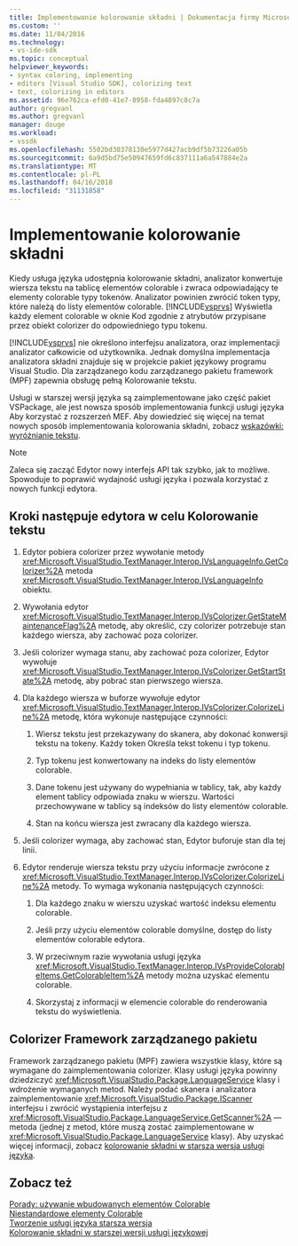 ```yaml
---
title: Implementowanie kolorowanie składni | Dokumentacja firmy Microsoft
ms.custom: ''
ms.date: 11/04/2016
ms.technology:
- vs-ide-sdk
ms.topic: conceptual
helpviewer_keywords:
- syntax coloring, implementing
- editors [Visual Studio SDK], colorizing text
- text, colorizing in editors
ms.assetid: 96e762ca-efd0-41e7-8958-fda4897c8c7a
author: gregvanl
ms.author: gregvanl
manager: douge
ms.workload:
- vssdk
ms.openlocfilehash: 5502bd30378130e5977d427acb9df5b73226a05b
ms.sourcegitcommit: 6a9d5bd75e50947659fd6c837111a6a547884e2a
ms.translationtype: MT
ms.contentlocale: pl-PL
ms.lasthandoff: 04/16/2018
ms.locfileid: "31131858"
---
```

# <a name="implementing-syntax-coloring"></a>Implementowanie kolorowanie składni
Kiedy usługa języka udostępnia kolorowanie składni, analizator konwertuje wiersza tekstu na tablicę elementów colorable i zwraca odpowiadający te elementy colorable typy tokenów. Analizator powinien zwrócić token typy, które należą do listy elementów colorable. [!INCLUDE[vsprvs](../../code-quality/includes/vsprvs_md.md)] Wyświetla każdy element colorable w oknie Kod zgodnie z atrybutów przypisane przez obiekt colorizer do odpowiedniego typu tokenu.  
  
 [!INCLUDE[vsprvs](../../code-quality/includes/vsprvs_md.md)] nie określono interfejsu analizatora, oraz implementacji analizator całkowicie od użytkownika. Jednak domyślna implementacja analizatora składni znajduje się w projekcie pakiet językowy programu Visual Studio. Dla zarządzanego kodu zarządzanego pakietu framework (MPF) zapewnia obsługę pełną Kolorowanie tekstu.  
  
 Usługi w starszej wersji języka są zaimplementowane jako część pakiet VSPackage, ale jest nowsza sposób implementowania funkcji usługi języka Aby korzystać z rozszerzeń MEF. Aby dowiedzieć się więcej na temat nowych sposób implementowania kolorowania składni, zobacz [wskazówki: wyróżnianie tekstu](../../extensibility/walkthrough-highlighting-text.md).  
  
> [!NOTE]
>  Zaleca się zacząć Edytor nowy interfejs API tak szybko, jak to możliwe. Spowoduje to poprawić wydajność usługi języka i pozwala korzystać z nowych funkcji edytora.  
  
## <a name="steps-followed-by-an-editor-to-colorize-text"></a>Kroki następuje edytora w celu Kolorowanie tekstu  
  
1.  Edytor pobiera colorizer przez wywołanie metody <xref:Microsoft.VisualStudio.TextManager.Interop.IVsLanguageInfo.GetColorizer%2A> metoda <xref:Microsoft.VisualStudio.TextManager.Interop.IVsLanguageInfo> obiektu.  
  
2.  Wywołania edytor <xref:Microsoft.VisualStudio.TextManager.Interop.IVsColorizer.GetStateMaintenanceFlag%2A> metodę, aby określić, czy colorizer potrzebuje stan każdego wiersza, aby zachować poza colorizer.  
  
3.  Jeśli colorizer wymaga stanu, aby zachować poza colorizer, Edytor wywołuje <xref:Microsoft.VisualStudio.TextManager.Interop.IVsColorizer.GetStartState%2A> metodę, aby pobrać stan pierwszego wiersza.  
  
4.  Dla każdego wiersza w buforze wywołuje edytor <xref:Microsoft.VisualStudio.TextManager.Interop.IVsColorizer.ColorizeLine%2A> metodę, która wykonuje następujące czynności:  
  
    1.  Wiersz tekstu jest przekazywany do skanera, aby dokonać konwersji tekstu na tokeny. Każdy token Określa tekst tokenu i typ tokenu.  
  
    2.  Typ tokenu jest konwertowany na indeks do listy elementów colorable.  
  
    3.  Dane tokenu jest używany do wypełniania w tablicy, tak, aby każdy element tablicy odpowiada znaku w wierszu. Wartości przechowywane w tablicy są indeksów do listy elementów colorable.  
  
    4.  Stan na końcu wiersza jest zwracany dla każdego wiersza.  
  
5.  Jeśli colorizer wymaga, aby zachować stan, Edytor buforuje stan dla tej linii.  
  
6.  Edytor renderuje wiersza tekstu przy użyciu informacje zwrócone z <xref:Microsoft.VisualStudio.TextManager.Interop.IVsColorizer.ColorizeLine%2A> metody. To wymaga wykonania następujących czynności:  
  
    1.  Dla każdego znaku w wierszu uzyskać wartość indeksu elementu colorable.  
  
    2.  Jeśli przy użyciu elementów colorable domyślne, dostęp do listy elementów colorable edytora.  
  
    3.  W przeciwnym razie wywołania usługi języka <xref:Microsoft.VisualStudio.TextManager.Interop.IVsProvideColorableItems.GetColorableItem%2A> metody można uzyskać elementu colorable.  
  
    4.  Skorzystaj z informacji w elemencie colorable do renderowania tekstu do wyświetlenia.  
  
## <a name="managed-package-framework-colorizer"></a>Colorizer Framework zarządzanego pakietu  
 Framework zarządzanego pakietu (MPF) zawiera wszystkie klasy, które są wymagane do zaimplementowania colorizer. Klasy usługi języka powinny dziedziczyć <xref:Microsoft.VisualStudio.Package.LanguageService> klasy i wdrożenie wymaganych metod. Należy podać skanera i analizatora zaimplementowanie <xref:Microsoft.VisualStudio.Package.IScanner> interfejsu i zwrócić wystąpienia interfejsu z <xref:Microsoft.VisualStudio.Package.LanguageService.GetScanner%2A> — metoda (jednej z metod, które muszą zostać zaimplementowane w <xref:Microsoft.VisualStudio.Package.LanguageService> klasy). Aby uzyskać więcej informacji, zobacz [kolorowanie składni w starsza wersja usługi języka](../../extensibility/internals/syntax-colorizing-in-a-legacy-language-service.md).  
  
## <a name="see-also"></a>Zobacz też  
 [Porady: używanie wbudowanych elementów Colorable](../../extensibility/internals/how-to-use-built-in-colorable-items.md)   
 [Niestandardowe elementy Colorable](../../extensibility/internals/custom-colorable-items.md)   
 [Tworzenie usługi języka starsza wersja](../../extensibility/internals/developing-a-legacy-language-service.md)   
 [Kolorowanie składni w starszej wersji usługi językowej](../../extensibility/internals/syntax-colorizing-in-a-legacy-language-service.md)